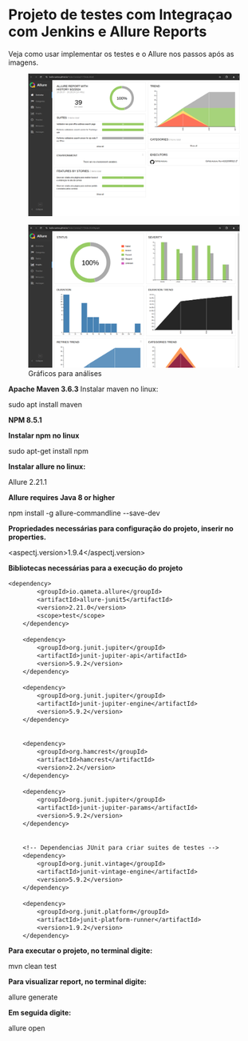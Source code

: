 # Projeto de testes com Integraçao com Jenkins e Allure Reports

<p>Veja como usar implementar os testes e o Allure nos passos após as imagens.</p>

<figure>
  <img src="src/img/allure_01.png"/>
</figure>

<figure>
  <img src="src/img/allure_02.png"/>
  <figcaption>Gráficos para análises</figcaption>
</figure>

<strong>Apache Maven 3.6.3</strong>
Instalar maven no linux:

sudo apt install maven

<strong>NPM 8.5.1</strong>

<strong>Instalar npm no linux</strong>

sudo apt-get install npm

<strong>Instalar allure no linux:</strong>

Allure 2.21.1

<strong>Allure requires Java 8 or higher</strong>

npm install -g allure-commandline --save-dev

<strong>Propriedades necessárias para configuração do projeto, inserir no properties.</strong>

<aspectj.version>1.9.4</aspectj.version>


<strong>Bibliotecas necessárias para a execução  do projeto</strong>

    <dependency>
            <groupId>io.qameta.allure</groupId>
            <artifactId>allure-junit5</artifactId>
            <version>2.21.0</version>
            <scope>test</scope>
        </dependency>

        <dependency>
            <groupId>org.junit.jupiter</groupId>
            <artifactId>junit-jupiter-api</artifactId>
            <version>5.9.2</version>
        </dependency>

        <dependency>
            <groupId>org.junit.jupiter</groupId>
            <artifactId>junit-jupiter-engine</artifactId>
            <version>5.9.2</version>
        </dependency>


        <dependency>
            <groupId>org.hamcrest</groupId>
            <artifactId>hamcrest</artifactId>
            <version>2.2</version>
        </dependency>

        <dependency>
            <groupId>org.junit.jupiter</groupId>
            <artifactId>junit-jupiter-params</artifactId>
            <version>5.9.2</version>
        </dependency>


        <!-- Dependencias JUnit para criar suites de testes -->
        <dependency>
            <groupId>org.junit.vintage</groupId>
            <artifactId>junit-vintage-engine</artifactId>
            <version>5.9.2</version>
        </dependency>

        <dependency>
            <groupId>org.junit.platform</groupId>
            <artifactId>junit-platform-runner</artifactId>
            <version>1.9.2</version>
        </dependency>

<strong>Para executar o projeto, no terminal digite:</strong>

mvn clean test

<strong>Para visualizar report, no terminal digite:</strong>

allure generate

<strong>Em seguida digite:</strong>

allure open
			
